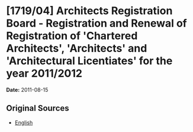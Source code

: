 # [1719/04] Architects Registration Board - Registration and Renewal of Registration of 'Chartered Architects', 'Architects' and 'Architectural Licentiates' for the year 2011/2012

**Date:** 2011-08-15

## Original Sources

- [English](https://documents.gov.lk/view/extra-gazettes/2011/8/1719-04_E.pdf)
